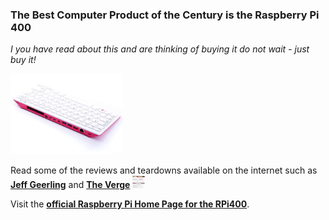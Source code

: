### The Best Computer Product of the Century is the Raspberry Pi 400

*I you have read about this and are thinking of buying it do not wait - just buy it!* 
<p align="left"><img src="images/image2.jpeg" width="180" /></p> 

Read some of the reviews and teardowns available on the internet such as [**Jeff Geerling**](https://www.jeffgeerling.com/blog/2020/raspberry-pi-400-teardown-and-review) and [**The Verge**](https://www.theverge.com/2020/11/2/21542278/raspberry-pi-400-keyboard-computer-arm-release-date-news-features) <img src="images/RPi400TheVergeReview.png" width="20" height="20"/>  

Visit the [**official Raspberry Pi Home Page for the RPi400**](https://www.raspberrypi.org/products/raspberry-pi-400/). 

